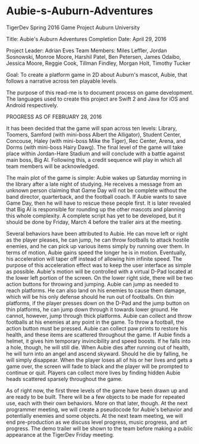 # Aubie-s-Auburn-Adventures

TigerDev Spring 2016 Game Project
Auburn University

Title: Aubie's Auburn Adventures
Completion Date: April 29, 2016

Project Leader: Adrian Eves
Team Members: Miles Leffler, Jordan Sosnowski, Monroe Moore, Harshil Patel, Ben Petersen, James Odaibo, Jessica Moore, Reggie Cook, Tillman Findley, Morgan Holt, Timothy Tucker

Goal: To create a platform game in 2D about Auburn's mascot, Aubie, that follows a narrative across ten playable levels.

The purpose of this read-me is to document process on game development.
The languages used to create this project are Swift 2 and Java for iOS and Android respectively.

PROGRESS AS OF FEBRUARY 28, 2016

It has been decided that the game will span across ten levels: Library, Toomers, Samford (with mini-boss Albert the Alligator),
Student Center, Concouse, Haley (with mini-boss Mike the Tiger), Rec Center, Arena, and Dorms (with mini-boss Hairy Dawg).
The final level of the game will take place within Jordan-Hare Stadium and will conclude with a battle against main boss,
Big Al. Following this, a credit sequence will play in which all team members will be acknowledged.

The main plot of the game is simple: Aubie wakes up Saturday morning in the library after a late night of studying. He
receives a message from an unknown person claiming that Game Day will not be complete without the band director,
quarterback, and the football coach. If Aubie wants to save Game Day, then he will have to rescue these people first.
It is later revealed that Big Al is responsible for rounding up the other mascots and planning this whole complexity.
A complete script has yet to be developed, but it should be done by Friday, March 4 before the trailer airs at the meeting.

Several behaviors have been attributed to Aubie. He can move left or right as the player pleases, he can jump, he can throw
footballs to attack hostile enemies, and he can pick up various items simply by running over them. In terms of motion, Aubie
gains speed the longer he is in motion. Eventually, his acceleration will taper off instead of allowing him infinite speed.
The purpose of this acceleration effect was to keep the user interface as simple as possible. Aubie's motion will be controlled
with a virtual D-Pad located at the lower left portion of the screen. On the lower right side, there will be two action
buttons for throwing and jumping. Aubie can jump as needed to reach platforms. He can also land on his enemies to cause them
damage, which will be his only defense should he run out of footballs. On thin platforms, if the player presses down on the
D-Pad and the jump button on thin platforms, he can jump down through it towards lower ground. He cannot, however, jump through
thick platforms. Aubie can collect and throw footballs at his enemies at any point in the game. To throw a football, the
action button must be pressed. Aubie can collect paw prints to restore his health, and these items are scattered throughout
the game. If Aubie finds a helmet, it gives him temporary invincibility and speed boosts. If he falls into a hole, though, he
will still die. When Aubie dies after running out of health, he will turn into an angel and ascend skyward. Should he die
by falling, he will simply disappear. When the player loses all of his or her lives and gets a game over, the screen will fade to black and the player will
be prompted to continue or quit. Players can collect more lives by finding hidden Aubie heads scattered sparsely throughout the
game.

As of right now, the first three levels of the game have been drawn up and are ready to be built. There will be a few objects
to be made for repeated use, each with their own behaviors. More on that later, though. At the next programmer meeting,
we will create a pseudocode for Aubie's behavior and potentially enemies and some objects. At the next team meeting,
we will end pre-production as we discuss level progress, music progress, and art progress. The demo trailer will be
shown to the team before making a public appearance at the TigerDev Friday meeting.
